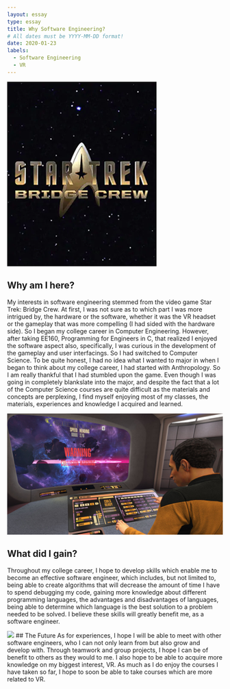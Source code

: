```yaml
---
layout: essay
type: essay
title: Why Software Engineering?
# All dates must be YYYY-MM-DD format!
date: 2020-01-23
labels:
  - Software Engineering
  - VR
---
```


<img class="ui medium left floated image" src="../images/st0.png">

## Why am I here?
My interests in software engineering stemmed from the video game Star Trek: Bridge Crew. At first, I was not sure as to which part I was more intrigued by, the hardware or the software, whether it was the VR headset or the gameplay that was more compelling (I had sided with the hardware side). So I began my college career in Computer Engineering. However, after taking EE160, Programming for Engineers in C, that realized I enjoyed the software aspect also, specifically, I was curious in the development of the gameplay and user interfacings. So I had switched to Computer Science. To be quite honest, I had no idea what I wanted to major in when I began to think about my college career, I had started with Anthropology. So I am really thankful that I had stumbled upon the game. Even though I was going in completely blankslate into the major, and despite the fact that a lot of the Computer Science courses are quite difficult as the materials and concepts are perplexing, I find myself enjoying most of my classes, the materials, experiences and knowledge I acquired and learned.

<img class="ui medium left floated image" src="../images/st1.jpg">

## What did I gain?

Throughout my college career, I hope to develop skills which enable me to become an effective software engineer, which includes, but not limited to, being able to create algorithms that will decrease the amount of time I have to spend debugging my code, gaining more knowledge about different programming languages, the advantages and disadvantages of languages, being able to determine which language is the best solution to a problem needed to be solved. I believe these skills will greatly benefit me, as a software engineer.

<img class="ui medium left floated image" src="../images/socianet.jpg">
## The Future
As for experiences, I hope I will be able to meet with other software engineers, who I can not only learn from but also grow and develop with. Through teamwork and group projects, I hope I can be of benefit to others as they would to me. I also hope to be able to acquire more knowledge on my biggest interest, VR. As much as I do enjoy the courses I have taken so far, I hope to soon be able to take courses which are more related to VR.
